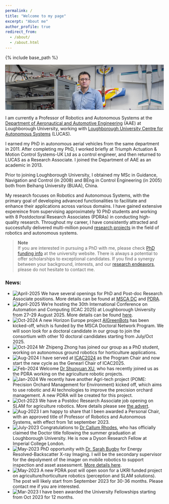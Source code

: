 ```yaml
---
permalink: /
title: "Welcome to my page"
excerpt: "About me"
author_profile: true
redirect_from: 
  - /about/
  - /about.html
---
```


{% include base_path %}


![image](/images/D5286-03.jpg)

I am currently a Professor of Robotics and Autonomous Systems at the [Department of Aeronautical and Automotive Engineering](https://www.lboro.ac.uk/departments/aae/) (AAE) at Loughborough University, working with [Loughborough University Centre for Autonomous Systems](https://sites.google.com/a/lucasresearch.co.uk/lucas-research/home) (LUCAS).

I earned my PhD in autonomous aerial vehicles from the same department in 2011. After completing my PhD,  I worked briefly at Triumph Actuation & Motion Control Systems-UK Ltd as a control engineer, and then returned to LUCAS as a Research Associate. I joined the Department of AAE as an academic in 2013. 

Prior to joining Loughborough University, I obtained my MSc in Guidance, Navigation and Control (in 2008) and BEng in Control Engineering (in 2005) both from Beihang University (BUAA), China. 

My research focuses on Robotics and Autonomous Systems, with the primary goal of developing advanced functionalities to facilitate and enhance their applications across various domains. I have gained extensive expereince from supervising approximately 10 PhD students and working with 8 Postdoctoral Research Associates (PDRAs) in conducting high-quality research. Throughout my career, I have consistently attracted and successfully delivered multi-million pound [research projects](/projects) in the field of robotics and autonomous systems.

> <i class="fa fa-exclamation-circle"></i> **Note** <br>
> If you are interested in pursuing a PhD with me, please check [PhD funding info](https://www.lboro.ac.uk/study/postgraduate/fees-funding/research-degree-funding/) at the university website. There is always a potential to offer scholarships to exceptional candidates. If you find a synergy between your background, interests, and our [research endeavors](research.md), please do not hesitate to contact me.

[//]: # (* Application domain: Smart farming, CBRN defence, Environment monitoring, Infrastructure inspection, Intelligent mobility)


### News: 
- <img src="https://img.shields.io/badge/April-2025-blue" alt = "April-2025" align="top"> We have several openings for PhD and Post-doc Research Associate positions. More details can be found at [MSCA DC](https://www.jobs.ac.uk/job/DME159/research-associate-in-agri-robotics) and [PDRA](https://www.jobs.ac.uk/job/DMR687/research-associate-in-mobile-robotics).
- <img src="https://img.shields.io/badge/April-2025-blue" alt = "April-2025" align="top"> We’re hosting the 30th International Conference on Automation and Computing (ICAC 2025) at Loughborough University from 27–29 August 2025. More details can be found [here](https://cacsuk.co.uk/icac/).
- <img src="https://img.shields.io/badge/Oct-2024-lightblue" alt = "Oct-2024" align="top"> A new Horizon Europe project [AIGreenBots](https://cordis.europa.eu/project/id/101169330) has been kicked-off, which is funded by the MSCA Doctoral Network Program. We will soon look for a doctoral candidate in our group to join the consortium with other 10 doctoral candidates starting from July/Oct 2025.
- <img src="https://img.shields.io/badge/Oct-2024-lightblue" alt = "Oct-2024" align="top"> Mr Zhipeng Zhong has joined our group as a PhD student, working on autonomous ground robotics for horticulture applications.
- <img src="https://img.shields.io/badge/Aug-2024-lightblue" alt = "Aug-2024" align="top"> I have served at [ICAC2024](https://cacsuk.co.uk/icac/) as the Program Chair and now start the new cycle as the Genearl Chair of ICAC2025. 
- <img src="https://img.shields.io/badge/Feb-2024-lightblue" alt = "Feb-2024" align="top"> Welcome [Dr Shuoyuan XU](https://www.linkedin.com/in/shuoyuan-xu-289b1ba8/), who has recently joined us as the PDRA working on the agriculture robotic projects.
- <img src="https://img.shields.io/badge/Jan-2024-lightblue" alt = "Jan-2024" align="top"> We recently have another Agri-tech project (POME: Precision Orchard Management for Environment) kicked off, which aims to use robotic and AI technologies to improve the precision orchard management. A new PDRA will be created for this project.
- <img src="https://img.shields.io/badge/Oct-2023-green" alt = "Oct-2023" align="top"> We have a Postdoc Research Associate job opening on SLAM for agriculture robotics. More details please see [the advert](https://www.jobs.ac.uk/job/DDK334/research-associate-in-mobile-robotics). 
- <img src="https://img.shields.io/badge/Aug-2023-green" alt = "Aug-2023" align="top"> I am happy to share that I been awarded a Personal Chair, with an approved title of Professor of Robotics and Autonomous Systems, with effect from 1st september 2023.  
- <img src="https://img.shields.io/badge/July-2023-green" alt = "July-2023" align="top"> Congratulations to [Dr Callum Rhodes](https://uk.linkedin.com/in/callum-rhodes-0940b6132), who has officially claimed the Doctor title following the summer graduation at Loughborough University. He is now a Dyson Research Fellow at Imperial College London. 
- <img src="https://img.shields.io/badge/May-2023-green" alt = "May-2023" align="top"> PhD opportunity with [Dr. Sarah Bugby](https://www.lboro.ac.uk/departments/physics/staff/sarah-bugby) for Energy Resolved-Backscatter X-ray Imaging. I will be the secondary supervisor for the depolyment of the imager on mobile robotics to support inspection and asset assessment. [More details here](https://www.jobs.ac.uk/job/DAB426/phd-studentship-energy-resolved-backscatter-x-ray-imaging-for-safety-inspection-and-asset-assessment-in-nuclear-decommissioning).
- <img src="https://img.shields.io/badge/May-2023-green" alt = "May-2023" align="top"> A new PDRA post will open soon for a UKRI funded project on agriculture/horticulture robotics (perception and SLAM solutions). The post will likely start from September 2023 for 30-36 months. Please contact me if you are interested. 
- <img src="https://img.shields.io/badge/Mar-2023-green" alt = "Mar-2023" align="top"> I have been awarded the University Fellowships starting from Oct 2023 for 12 months.


